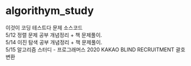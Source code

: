 # algorithym_study
이것이 코딩 테스트다 문제 소스코드 </br>
5/12 정렬 문제 공부 개념정리 + 책 문제풀이.</br>
5/14 이진 탐색 공부 개념정리 + 책 문제풀이.</br>
5/15 알고리즘 스터디 - 프로그래머스 2020 KAKAO BLIND RECRUITMENT 괄호 변환
